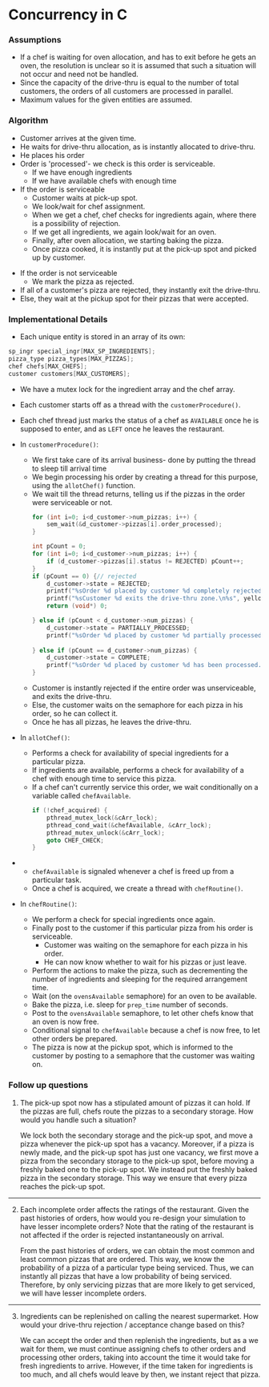 
# Concurrency in C

### Assumptions

- If a chef is waiting for oven allocation, and has to exit before he gets an oven, the resolution is unclear so it is assumed that such a situation will not occur and need not be handled.
- Since the capacity of the drive-thru is equal to the number of total customers, the orders of all customers are processed in parallel.
- Maximum values for the given entities are assumed.

### Algorithm

* Customer arrives at the given time.
* He waits for drive-thru allocation, as is instantly allocated to drive-thru.
* He places his order
* Order is 'processed'- we check is this order is serviceable.
	* If we have enough ingredients
	* If we have available chefs with enough time
* If the order is serviceable
	* Customer waits at pick-up spot.
	* We look/wait for chef assignment.
	* When we get a chef, chef checks for ingredients again, where there is a possibility of rejection.
	* If we get all ingredients, we again look/wait for an oven.
	* Finally, after oven allocation, we starting baking the pizza.
	* Once pizza cooked, it is instantly put at the pick-up spot and picked up by customer.
- If the order is not serviceable
	- We mark the pizza as rejected.
- If all of a customer's pizza are rejected, they instantly exit the drive-thru.
- Else, they wait at the pickup spot for their pizzas that were accepted.


### Implementational Details

- Each unique entity is stored in an array of its own:
```c
sp_ingr special_ingr[MAX_SP_INGREDIENTS];
pizza_type pizza_types[MAX_PIZZAS];
chef chefs[MAX_CHEFS];
customer customers[MAX_CUSTOMERS];
```

- We have a mutex lock for the ingredient array and the chef array.

- Each customer starts off as a thread with the `customerProcedure()`.
- Each chef thread just marks the status of a chef as `AVAILABLE` once he is supposed to enter, and as `LEFT` once he leaves the restaurant.

- In `customerProcedure()`:
	- We first take care of its arrival business- done by putting the thread to sleep till arrival time
	- We begin processing his order by creating a thread for this purpose, using the `allotChef()` function.
	- We wait till the thread returns, telling us if the pizzas in the order were serviceable or not.
		```c
		for (int i=0; i<d_customer->num_pizzas; i++) {
			sem_wait(&d_customer->pizzas[i].order_processed);
		} 
	
		int pCount = 0;
		for (int i=0; i<d_customer->num_pizzas; i++) {
			if (d_customer->pizzas[i].status != REJECTED) pCount++;
		}
		if (pCount == 0) {// rejected
			d_customer->state = REJECTED;
			printf("%sOrder %d placed by customer %d completely rejected.\n%s", red, d_customer->customer_idx, d_customer->customer_idx, white);
			printf("%sCustomer %d exits the drive-thru zone.\n%s", yellow, d_customer->customer_idx, white);
			return (void*) 0;
	
		} else if (pCount < d_customer->num_pizzas) {
			d_customer->state = PARTIALLY_PROCESSED;
			printf("%sOrder %d placed by customer %d partially processed and remaining couldn’t be.\n%s", red, d_customer->customer_idx, d_customer->customer_idx, white);
		  
		} else if (pCount == d_customer->num_pizzas) {
			d_customer->state = COMPLETE;
			printf("%sOrder %d placed by customer %d has been processed.\n%s", red, d_customer->customer_idx, d_customer->customer_idx, white);
		}
		```
	- Customer is instantly rejected if the entire order was unserviceable, and exits the drive-thru.
	- Else, the customer waits on the semaphore for each pizza in his order, so he can collect it.
	- Once he has all pizzas, he leaves the drive-thru.
	
- In `allotChef()`:
	- Performs a check for availability of special ingredients for a particular pizza.
	- If ingredients are available, performs a check for availability of a chef with enough time to service this pizza.
	- If a chef can't currently service this order, we wait conditionally on a variable called `chefAvailable`.
		```c
		if (!chef_acquired) {
			pthread_mutex_lock(&cArr_lock);
			pthread_cond_wait(&chefAvailable, &cArr_lock);
			pthread_mutex_unlock(&cArr_lock);
			goto CHEF_CHECK;
		}
		```
- 
	- `chefAvailable` is signaled whenever a chef is freed up from a particular task.
	- Once a chef is acquired, we create a thread with `chefRoutine()`.
	
- In `chefRoutine()`:
	- We perform a check for special ingredients once again.
	- Finally post to the customer if this particular pizza from his order is serviceable.
		- Customer was waiting on the semaphore for each pizza in his order.
		- He can now know whether to wait for his pizzas or just leave.
	- Perform the actions to make the pizza, such as decrementing the number of ingredients and sleeping for the required arrangement time.
	- Wait (on the `ovensAvailable` semaphore) for an oven to be available.
	- Bake the pizza, i.e. sleep for `prep_time` number of seconds.
	- Post to the `ovensAvailable` semaphore, to let other chefs know that an oven is now free.
	- Conditional signal to `chefAvailable` because a chef is now free, to let other orders be prepared.
	- The pizza is now at the pickup spot, which is informed to the customer by posting to a semaphore that the customer was waiting on.


### Follow up questions

1. The pick-up spot now has a stipulated amount of pizzas it can hold. If the pizzas are full, chefs route the pizzas to a secondary storage. How would you handle such a situation?

	We lock both the secondary storage and the pick-up spot, and move a pizza whenever the pick-up spot has a vacancy. Moreover, if a pizza is newly made, and the pick-up spot has just one vacancy, we first move a pizza from the secondary storage to the pick-up spot, before moving a freshly baked one to the pick-up spot. We instead put the freshly baked pizza in the secondary storage. This way we ensure that every pizza reaches the pick-up spot. 
		
***

2. Each incomplete order affects the ratings of the restaurant. Given the past histories of orders, how would you re-design your simulation to have lesser incomplete orders? Note that the rating of the restaurant is not affected if the order is rejected instantaneously on arrival.

	From the past histories of orders, we can obtain the most common and least common pizzas that are ordered. This way, we know the probability of a pizza of a particular type being serviced. Thus, we can instantly all pizzas that have a low probability of being serviced. Therefore, by only servicing pizzas that are more likely to get serviced, we will have lesser incomplete orders.
***

3. Ingredients can be replenished on calling the nearest supermarket. How would your drive-thru rejection / acceptance change based on this?

	We can accept the order and then replenish the ingredients, but as a we wait for them, we must continue assigning chefs to other orders and processing other orders, taking into account the time it would take for fresh ingredients to arrive.
	However, if the time taken for ingredients is too much, and all chefs would leave by then, we instant reject that pizza.
